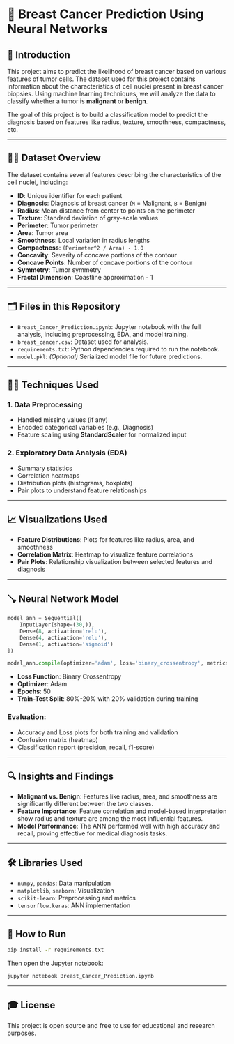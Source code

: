 # 📜 Breast Cancer Prediction Using Neural Networks

## 📄 Introduction
This project aims to predict the likelihood of breast cancer based on various features of tumor cells. The dataset used for this project contains information about the characteristics of cell nuclei present in breast cancer biopsies. Using machine learning techniques, we will analyze the data to classify whether a tumor is **malignant** or **benign**.

The goal of this project is to build a classification model to predict the diagnosis based on features like radius, texture, smoothness, compactness, etc.

---

## 🧑‍💻 Dataset Overview
The dataset contains several features describing the characteristics of the cell nuclei, including:

- **ID**: Unique identifier for each patient
- **Diagnosis**: Diagnosis of breast cancer (`M` = Malignant, `B` = Benign)
- **Radius**: Mean distance from center to points on the perimeter
- **Texture**: Standard deviation of gray-scale values
- **Perimeter**: Tumor perimeter
- **Area**: Tumor area
- **Smoothness**: Local variation in radius lengths
- **Compactness**: `(Perimeter^2 / Area) - 1.0`
- **Concavity**: Severity of concave portions of the contour
- **Concave Points**: Number of concave portions of the contour
- **Symmetry**: Tumor symmetry
- **Fractal Dimension**: Coastline approximation - 1

---

## 🗂️ Files in this Repository

- `Breast_Cancer_Prediction.ipynb`: Jupyter notebook with the full analysis, including preprocessing, EDA, and model training.
- `breast_cancer.csv`: Dataset used for analysis.
- `requirements.txt`: Python dependencies required to run the notebook.
- `model.pkl`: *(Optional)* Serialized model file for future predictions.

---

## 🧑‍💻 Techniques Used

### 1. Data Preprocessing
- Handled missing values (if any)
- Encoded categorical variables (e.g., Diagnosis)
- Feature scaling using **StandardScaler** for normalized input

### 2. Exploratory Data Analysis (EDA)
- Summary statistics
- Correlation heatmaps
- Distribution plots (histograms, boxplots)
- Pair plots to understand feature relationships

---

## 📈 Visualizations Used
- **Feature Distributions**: Plots for features like radius, area, and smoothness
- **Correlation Matrix**: Heatmap to visualize feature correlations
- **Pair Plots**: Relationship visualization between selected features and diagnosis

---

## 🪠 Neural Network Model

```python
model_ann = Sequential([
    InputLayer(shape=(30,)),
    Dense(8, activation='relu'),
    Dense(4, activation='relu'),
    Dense(1, activation='sigmoid')
])

model_ann.compile(optimizer='adam', loss='binary_crossentropy', metrics=['accuracy'])
```

- **Loss Function**: Binary Crossentropy
- **Optimizer**: Adam
- **Epochs**: 50
- **Train-Test Split**: 80%-20% with 20% validation during training

### Evaluation:
- Accuracy and Loss plots for both training and validation
- Confusion matrix (heatmap)
- Classification report (precision, recall, f1-score)

---

## 🔍 Insights and Findings
- **Malignant vs. Benign**: Features like radius, area, and smoothness are significantly different between the two classes.
- **Feature Importance**: Feature correlation and model-based interpretation show radius and texture are among the most influential features.
- **Model Performance**: The ANN performed well with high accuracy and recall, proving effective for medical diagnosis tasks.

---

## 🛠️ Libraries Used
- `numpy`, `pandas`: Data manipulation
- `matplotlib`, `seaborn`: Visualization
- `scikit-learn`: Preprocessing and metrics
- `tensorflow.keras`: ANN implementation

---

## 📅 How to Run
```bash
pip install -r requirements.txt
```
Then open the Jupyter notebook:
```bash
jupyter notebook Breast_Cancer_Prediction.ipynb
```

---

## 🎓 License
This project is open source and free to use for educational and research purposes.
